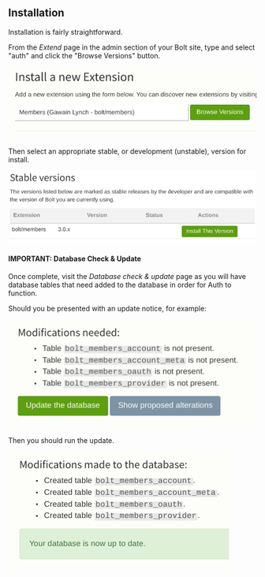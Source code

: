 Installation
------------

Installation is fairly straightforward.

From the *Extend* page in the admin section of your Bolt site, type and select 
"auth" and click the "Browse Versions" button.

![](img/install-screen-1.png)

Then select an appropriate stable, or development (unstable), version for install.

![](img/install-screen-2.png)

#### IMPORTANT: Database Check & Update

Once complete, visit the *Database check & update* page as you will have 
database tables that need added to the database in order for Auth to 
function.

Should you be presented with an update notice, for example:

![](img/install-post-database-1.png)

Then you should run the update. 

![](img/install-post-database-2.png)

